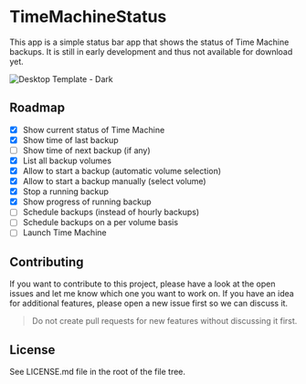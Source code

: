 # TimeMachineStatus

This app is a simple status bar app that shows the status of Time Machine backups. It is still in early development
and thus not available for download yet.

![Desktop Template - Dark](https://github.com/lukepistrol/TimeMachineStatus/assets/9460130/93561920-c242-4d0c-a999-fff6fd612fe7)

## Roadmap

- [x] Show current status of Time Machine
- [x] Show time of last backup
- [ ] Show time of next backup (if any)
- [x] List all backup volumes
- [x] Allow to start a backup (automatic volume selection)
- [x] Allow to start a backup manually (select volume)
- [x] Stop a running backup
- [x] Show progress of running backup
- [ ] Schedule backups (instead of hourly backups)
- [ ] Schedule backups on a per volume basis
- [ ] Launch Time Machine

## Contributing

If you want to contribute to this project, please have a look at the open issues and let me know which one you want to 
work on. If you have an idea for additional features, please open a new issue first so we can discuss it.

> Do not create pull requests for new features without discussing it first.

## License

See LICENSE.md file in the root of the file tree.
